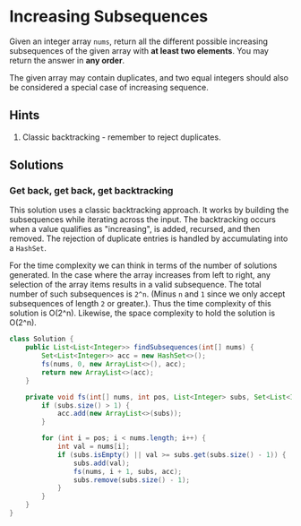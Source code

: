# Increasing Subsequences

Given an integer array `nums`, return all the different possible increasing
subsequences of the given array with **at least two elements**. You may return
the answer in **any order**.

The given array may contain duplicates, and two equal integers should also be
considered a special case of increasing sequence.

## Hints

1. Classic backtracking - remember to reject duplicates.

## Solutions

### Get back, get back, get backtracking

This solution uses a classic backtracking approach. It works by building the
subsequences while iterating across the input. The backtracking occurs when
a value qualifies as "increasing", is added, recursed, and then removed. The
rejection of duplicate entries is handled by accumulating into a `HashSet`.

For the time complexity we can think in terms of the number of solutions
generated. In the case where the array increases from left to right, any
selection of the array items results in a valid subsequence. The total number
of such subsequences is `2^n`. (Minus `n` and `1` since we only accept
subsequences of length `2` or greater.). Thus the time complexity of this
solution is O(2^n). Likewise, the space complexity to hold the solution is
O(2^n).

```java
class Solution {
    public List<List<Integer>> findSubsequences(int[] nums) {
        Set<List<Integer>> acc = new HashSet<>();
        fs(nums, 0, new ArrayList<>(), acc);
        return new ArrayList<>(acc);
    }

    private void fs(int[] nums, int pos, List<Integer> subs, Set<List<Integer>> acc) {
        if (subs.size() > 1) {
            acc.add(new ArrayList<>(subs));
        }

        for (int i = pos; i < nums.length; i++) {
            int val = nums[i];
            if (subs.isEmpty() || val >= subs.get(subs.size() - 1)) {
                subs.add(val);
                fs(nums, i + 1, subs, acc);
                subs.remove(subs.size() - 1);
            }
        }
    }
}
```

